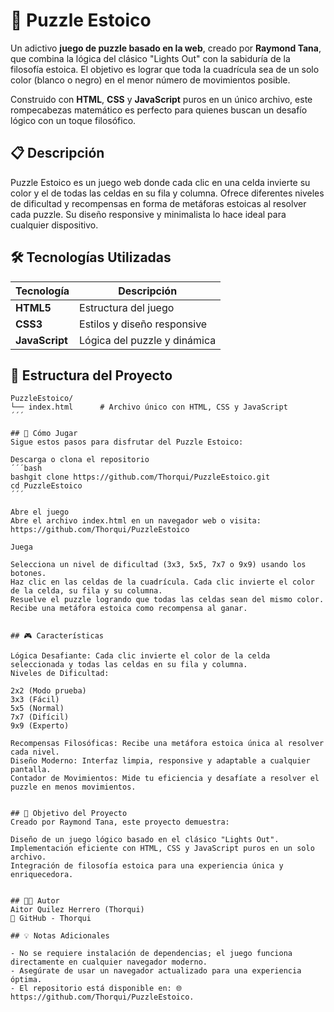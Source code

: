# 🧩 Puzzle Estoico

Un adictivo **juego de puzzle basado en la web**, creado por **Raymond Tana**, que combina la lógica del clásico "Lights Out" con la sabiduría de la filosofía estoica. El objetivo es lograr que toda la cuadrícula sea de un solo color (blanco o negro) en el menor número de movimientos posible.

Construido con **HTML**, **CSS** y **JavaScript** puros en un único archivo, este rompecabezas matemático es perfecto para quienes buscan un desafío lógico con un toque filosófico.


## 📋 Descripción

Puzzle Estoico es un juego web donde cada clic en una celda invierte su color y el de todas las celdas en su fila y columna. Ofrece diferentes niveles de dificultad y recompensas en forma de metáforas estoicas al resolver cada puzzle. Su diseño responsive y minimalista lo hace ideal para cualquier dispositivo.


## 🛠️ Tecnologías Utilizadas

| Tecnología   | Descripción                     |
|--------------|---------------------------------|
| **HTML5**    | Estructura del juego            |
| **CSS3**     | Estilos y diseño responsive     |
| **JavaScript** | Lógica del puzzle y dinámica  |


## 📂 Estructura del Proyecto

```plaintext
PuzzleEstoico/
└── index.html      # Archivo único con HTML, CSS y JavaScript
´´´

## 🚀 Cómo Jugar
Sigue estos pasos para disfrutar del Puzzle Estoico:

Descarga o clona el repositorio
´´´bash
bashgit clone https://github.com/Thorqui/PuzzleEstoico.git
cd PuzzleEstoico
´´´

Abre el juego
Abre el archivo index.html en un navegador web o visita: https://github.com/Thorqui/PuzzleEstoico

Juega

Selecciona un nivel de dificultad (3x3, 5x5, 7x7 o 9x9) usando los botones.
Haz clic en las celdas de la cuadrícula. Cada clic invierte el color de la celda, su fila y su columna.
Resuelve el puzzle logrando que todas las celdas sean del mismo color.
Recibe una metáfora estoica como recompensa al ganar.


## 🎮 Características

Lógica Desafiante: Cada clic invierte el color de la celda seleccionada y todas las celdas en su fila y columna.
Niveles de Dificultad:

2x2 (Modo prueba)
3x3 (Fácil)
5x5 (Normal)
7x7 (Difícil)
9x9 (Experto)

Recompensas Filosóficas: Recibe una metáfora estoica única al resolver cada nivel.
Diseño Moderno: Interfaz limpia, responsive y adaptable a cualquier pantalla.
Contador de Movimientos: Mide tu eficiencia y desafíate a resolver el puzzle en menos movimientos.


## 🧠 Objetivo del Proyecto
Creado por Raymond Tana, este proyecto demuestra:

Diseño de un juego lógico basado en el clásico "Lights Out".
Implementación eficiente con HTML, CSS y JavaScript puros en un solo archivo.
Integración de filosofía estoica para una experiencia única y enriquecedora.


## 👨‍💻 Autor
Aitor Quilez Herrero (Thorqui)
🔗 GitHub - Thorqui

## 💡 Notas Adicionales

- No se requiere instalación de dependencias; el juego funciona directamente en cualquier navegador moderno.
- Asegúrate de usar un navegador actualizado para una experiencia óptima.
- El repositorio está disponible en: 🌐 https://github.com/Thorqui/PuzzleEstoico.
